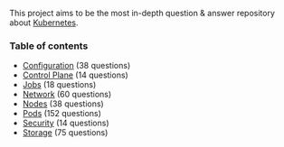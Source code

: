 This project aims to be the most in-depth question & answer repository about [Kubernetes](https://k8s.io).

### Table of contents

* [Configuration](Questions/Configuration/README.md) (38 questions)
* [Control Plane](Questions/Control_Plane/README.md) (14 questions)
* [Jobs](Questions/Jobs/README.md) (18 questions)
* [Network](Questions/Network/README.md) (60 questions)
* [Nodes](Questions/Nodes/README.md) (38 questions)
* [Pods](Questions/Pods/README.md) (152 questions)
* [Security](Questions/Security/README.md) (14 questions)
* [Storage](Questions/Storage/README.md) (75 questions)
